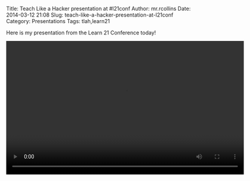 Title: Teach Like a Hacker presentation at #l21conf
Author: mr.rcollins
Date: 2014-03-12 21:08
Slug: teach-like-a-hacker-presentation-at-l21conf
Category: Presentations
Tags: tlah,learn21

Here is my presentation from the Learn 21 Conference today!

<video controls style="width:640px;height:360px;">
<source src="http://cdn.ryancollins.org/movies/2014/l21-tlah.webm" type='video/webm;codecs="vp8, vorbis"'/>
<source src="http://cdn.ryancollins.org/movies/2014/l21-tlah.mp4" type='video/mp4;codecs="avc1.42E01E, mp4a.40.2"'/>
</video>
